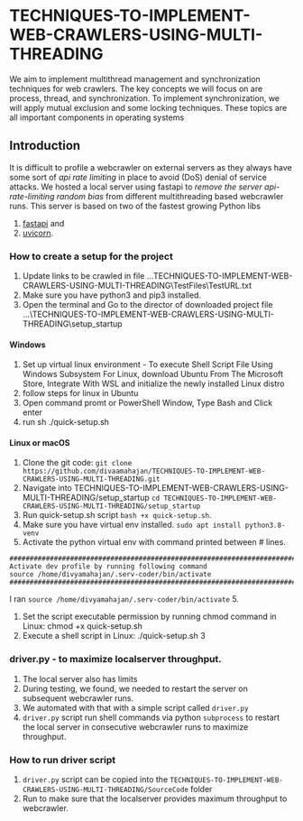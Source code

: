 # TECHNIQUES-TO-IMPLEMENT-WEB-CRAWLERS-USING-MULTI-THREADING
We aim to implement multithread management and synchronization techniques for web crawlers. The key concepts we will focus on are process, thread, and synchronization. To implement synchronization, we will apply mutual exclusion and some locking techniques. These topics are all important components in operating systems

## Introduction
It is difficult to profile a webcrawler on external servers as they always have some sort of *api rate limiting* in place to avoid (DoS) denial of service attacks.
We hosted a local server using fastapi to *remove the server api-rate-limiting random bias* from different multithreading based webcrawler runs.
This server is based on two of the fastest growing Python libs  
1. [fastapi](https://fastapi.tiangolo.com/) and 
2. [uvicorn](https://www.uvicorn.org/).

### How to create a setup for the project
1. Update links to be crawled in file ...TECHNIQUES-TO-IMPLEMENT-WEB-CRAWLERS-USING-MULTI-THREADING\TestFiles\TestURL.txt
1. Make sure you have python3 and pip3 installed.
2. Open the terminal and Go to the director of downloaded project file ...\TECHNIQUES-TO-IMPLEMENT-WEB-CRAWLERS-USING-MULTI-THREADING\setup_startup
#### Windows
1. Set up virtual linux environment - To execute Shell Script File Using Windows Subsystem For Linux, download Ubuntu From The Microsoft Store, Integrate With WSL and initialize the newly installed Linux distro
2. follow steps for linux in Ubuntu
2. Open command promt or PowerShell Window, Type Bash and Click enter
3. run sh ./quick-setup.sh

#### Linux or macOS
1. Clone the git code: `git clone https://github.com/divaamahajan/TECHNIQUES-TO-IMPLEMENT-WEB-CRAWLERS-USING-MULTI-THREADING.git`
2. Navigate into TECHNIQUES-TO-IMPLEMENT-WEB-CRAWLERS-USING-MULTI-THREADING/setup_startup `cd TECHNIQUES-TO-IMPLEMENT-WEB-CRAWLERS-USING-MULTI-THREADING/setup_startup`
2. Run quick-setup.sh script `bash +x quick-setup.sh`.
3. Make sure you have virtual env installed. `sudo apt install python3.8-venv`
4. Activate the python virtual env with command printed between # lines.
```
########################################################################
Activate dev profile by running following command
source /home/divyamahajan/.serv-coder/bin/activate
########################################################################
```
I ran `source /home/divyamahajan/.serv-coder/bin/activate`
5. 





1. Set the script executable permission by running chmod command in Linux: chmod +x quick-setup.sh
2. Execute a shell script in Linux: ./quick-setup.sh
3




### driver.py - to maximize localserver throughput.
1. The local server also has limits
2. During testing, we found, we needed to restart the server on subsequent webcrawler runs.
3. We automated with that with a simple script called `driver.py`
4. `driver.py` script run shell commands via python `subprocess` to restart the local server in consecutive webcrawler runs to maximize throughput.

### How to run driver script
1. `driver.py` script can be copied into the `TECHNIQUES-TO-IMPLEMENT-WEB-CRAWLERS-USING-MULTI-THREADING/SourceCode` folder 
2. Run to make sure that the localserver provides maximum throughput to webcrawler.